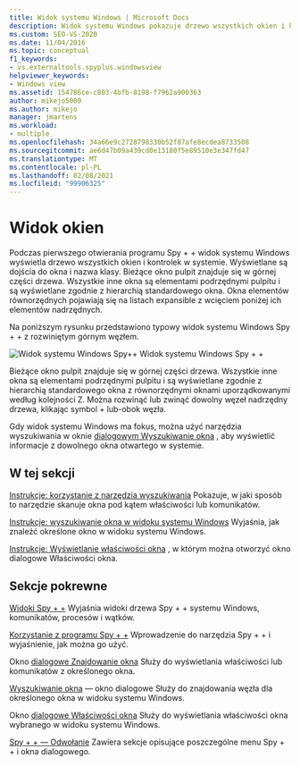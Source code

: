 ```yaml
---
title: Widok systemu Windows | Microsoft Docs
description: Widok systemu Windows pokazuje drzewo wszystkich okien i kontrolek. Użyj go jako punktu wyjścia, aby uzyskać informacje o interesujących Windows.
ms.custom: SEO-VS-2020
ms.date: 11/04/2016
ms.topic: conceptual
f1_keywords:
- vs.externaltools.spyplus.windowsview
helpviewer_keywords:
- Windows view
ms.assetid: 154786ce-c803-4bfb-8198-f7962a900363
author: mikejo5000
ms.author: mikejo
manager: jmartens
ms.workload:
- multiple
ms.openlocfilehash: 34a66e9c2728798330b52f87afe8ecdea8733508
ms.sourcegitcommit: ae6d47b09a439cd0e13180f5e89510e3e347fd47
ms.translationtype: MT
ms.contentlocale: pl-PL
ms.lasthandoff: 02/08/2021
ms.locfileid: "99906325"
---
```

# <a name="windows-view"></a>Widok okien
Podczas pierwszego otwierania programu Spy + + widok systemu Windows wyświetla drzewo wszystkich okien i kontrolek w systemie. Wyświetlane są dojścia do okna i nazwa klasy. Bieżące okno pulpit znajduje się w górnej części drzewa. Wszystkie inne okna są elementami podrzędnymi pulpitu i są wyświetlane zgodnie z hierarchią standardowego okna. Okna elementów równorzędnych pojawiają się na listach expansible z wcięciem poniżej ich elementów nadrzędnych.

 Na poniższym rysunku przedstawiono typowy widok systemu Windows Spy + + z rozwiniętym górnym węzłem.

 ![Widok systemu Windows Spy&#43;&#43; ](../debugger/media/spy--_windowsview.png "_WindowsView Spy + +") Widok systemu Windows Spy + +

 Bieżące okno pulpit znajduje się w górnej części drzewa. Wszystkie inne okna są elementami podrzędnymi pulpitu i są wyświetlane zgodnie z hierarchią standardowego okna z równorzędnymi oknami uporządkowanymi według kolejności Z. Można rozwinąć lub zwinąć dowolny węzeł nadrzędny drzewa, klikając symbol + lub-obok węzła.

 Gdy widok systemu Windows ma fokus, można użyć narzędzia wyszukiwania w oknie [dialogowym Wyszukiwanie okna](../debugger/window-search-dialog-box.md) , aby wyświetlić informacje z dowolnego okna otwartego w systemie.

## <a name="in-this-section"></a>W tej sekcji
 [Instrukcje: korzystanie z narzędzia wyszukiwania](../debugger/how-to-use-the-finder-tool.md) Pokazuje, w jaki sposób to narzędzie skanuje okna pod kątem właściwości lub komunikatów.

 [Instrukcje: wyszukiwanie okna w widoku systemu Windows](../debugger/how-to-search-for-a-window-in-windows-view.md) Wyjaśnia, jak znaleźć określone okno w widoku systemu Windows.

 [Instrukcje: Wyświetlanie właściwości okna](../debugger/how-to-display-window-properties.md) , w którym można otworzyć okno dialogowe Właściwości okna.

## <a name="related-sections"></a>Sekcje pokrewne
 [Widoki Spy + +](../debugger/spy-increment-views.md) Wyjaśnia widoki drzewa Spy + + systemu Windows, komunikatów, procesów i wątków.

 [Korzystanie z programu Spy + +](../debugger/using-spy-increment.md) Wprowadzenie do narzędzia Spy + + i wyjaśnienie, jak można go użyć.

 Okno [dialogowe Znajdowanie okna](../debugger/find-window-dialog-box.md) Służy do wyświetlania właściwości lub komunikatów z określonego okna.

 [Wyszukiwanie okna](../debugger/window-search-dialog-box.md) — okno dialogowe Służy do znajdowania węzła dla określonego okna w widoku systemu Windows.

 Okno [dialogowe Właściwości okna](../debugger/window-properties-dialog-box.md) Służy do wyświetlania właściwości okna wybranego w widoku systemu Windows.

 [Spy + + — Odwołanie](../debugger/spy-increment-reference.md) Zawiera sekcje opisujące poszczególne menu Spy + + i okna dialogowego.
